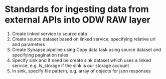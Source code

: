 # Standards for ingesting data from external APIs into ODW RAW layer

1. Create linked service to source data
2. Create source dataset based on linked service, specifying relative url and parameters  
3. Create Synapse pipeline using Copy data task using source dataset and specifying pagination rules  
4. Specify sink and if need be create sink dataset which uses a linked service, e.g. ls_storage if the sink is our storage account  
5. In sink, specify file pattern, e.g. array of objects for json responses  
